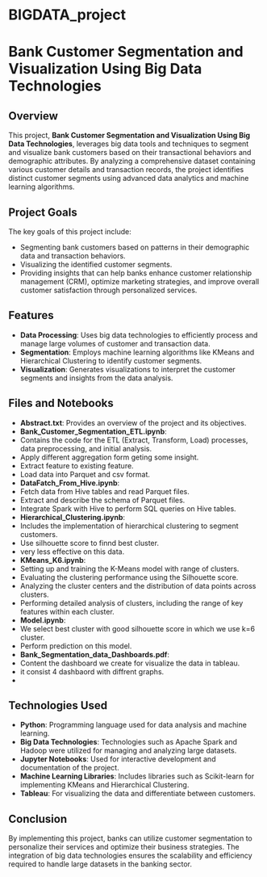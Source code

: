 # BIGDATA_project
# Bank Customer Segmentation and Visualization Using Big Data Technologies

## Overview

This project, **Bank Customer Segmentation and Visualization Using Big Data Technologies**, leverages big data tools and techniques to segment and visualize bank customers based on their transactional behaviors and demographic attributes. By analyzing a comprehensive dataset containing various customer details and transaction records, the project identifies distinct customer segments using advanced data analytics and machine learning algorithms.

## Project Goals

The key goals of this project include:
- Segmenting bank customers based on patterns in their demographic data and transaction behaviors.
- Visualizing the identified customer segments.
- Providing insights that can help banks enhance customer relationship management (CRM), optimize marketing strategies, and improve overall customer satisfaction through personalized services.

  
  
## Features
- **Data Processing**: Uses big data technologies to efficiently process and manage large volumes of customer and transaction data.
- **Segmentation**: Employs machine learning algorithms like KMeans and Hierarchical Clustering to identify customer segments.
- **Visualization**: Generates visualizations to interpret the customer segments and insights from the data analysis.

  

## Files and Notebooks
- **Abstract.txt**: Provides an overview of the project and its objectives.
- **Bank_Customer_Segmentation_ETL.ipynb**:
- Contains the code for the ETL (Extract, Transform, Load) processes, data preprocessing, and initial analysis.
- Apply different aggregation form geting some insight.
- Extract feature to existing feature.
- Load data into Parquet and csv format.
- **DataFatch_From_Hive.ipynb**:
- Fetch data from Hive tables and read Parquet files.
- Extract and describe the schema of Parquet files.
- Integrate Spark with Hive to perform SQL queries on Hive tables.
- **Hierarchical_Clustering.ipynb**:
- Includes the implementation of hierarchical clustering to segment customers.
- Use silhouette score to finnd best cluster.
- very less effective on this data.
- **KMeans_K6.ipynb**:
- Setting up and training the K-Means model with range of clusters.
- Evaluating the clustering performance using the Silhouette score.
- Analyzing the cluster centers and the distribution of data points across clusters.
- Performing detailed analysis of clusters, including the range of key features within each cluster.
- **Model.ipynb**:
- We select best cluster with good silhouette score in which we use k=6 cluster.
- Perform prediction on this model.
- **Bank_Segmentation_data_Dashboards.pdf**:
- Content the dashboard we create for visualize the data in tableau.
- it consist 4 dashbaord with diffrent graphs.
- 


## Technologies Used
- **Python**: Programming language used for data analysis and machine learning.
- **Big Data Technologies**: Technologies such as Apache Spark and Hadoop were utilized for managing and analyzing large datasets.
- **Jupyter Notebooks**: Used for interactive development and documentation of the project.
- **Machine Learning Libraries**: Includes libraries such as Scikit-learn for implementing KMeans and Hierarchical Clustering.
- **Tableau**: For visualizing the data and differentiate between customers.

## Conclusion
By implementing this project, banks can utilize customer segmentation to personalize their services and optimize their business strategies. The integration of big data technologies ensures the scalability and efficiency required to handle large datasets in the banking sector.

